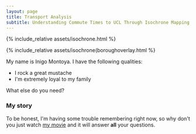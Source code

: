 ```yaml
---
layout: page
title: Transport Analysis
subtitle: Understanding Commute Times to UCL Through Isochrone Mapping
---
```


{% include_relative assets/isochrone.html %}

{% include_relative assets/isochrone(boroughoverlay.html %}

My name is Inigo Montoya. I have the following qualities:

- I rock a great mustache
- I'm extremely loyal to my family

What else do you need?

### My story

To be honest, I'm having some trouble remembering right now, so why don't you just watch [my movie](https://en.wikipedia.org/wiki/The_Princess_Bride_%28film%29) and it will answer **all** your questions.

